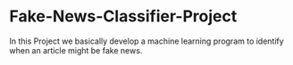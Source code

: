 # Fake-News-Classifier-Project
In this Project we basically develop a machine learning program to identify when an article might be fake news.
